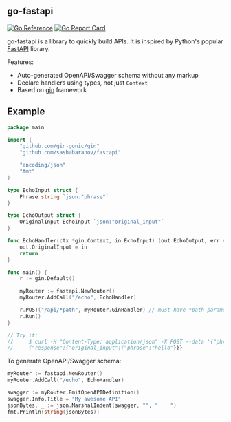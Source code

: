 ## go-fastapi
[![Go Reference](https://pkg.go.dev/badge/github.com/sashabaranov/go-fastapi.svg)](https://pkg.go.dev/github.com/sashabaranov/go-fastapi)
[![Go Report Card](https://goreportcard.com/badge/github.com/sashabaranov/go-gpt3)](https://goreportcard.com/report/github.com/sashabaranov/go-fastapi)


go-fastapi is a library to quickly build APIs. It is inspired by Python's popular [FastAPI](https://github.com/tiangolo/fastapi) library.

Features:
* Auto-generated OpenAPI/Swagger schema without any markup
* Declare handlers using types, not just `Context`
* Based on [gin](https://github.com/gin-gonic/gin) framework

## Example

```go
package main

import (
	"github.com/gin-gonic/gin"
	"github.com/sashabaranov/fastapi"

	"encoding/json"
	"fmt"
)

type EchoInput struct {
	Phrase string `json:"phrase"`
}

type EchoOutput struct {
	OriginalInput EchoInput `json:"original_input"`
}

func EchoHandler(ctx *gin.Context, in EchoInput) (out EchoOutput, err error) {
	out.OriginalInput = in
	return
}

func main() {
	r := gin.Default()

	myRouter := fastapi.NewRouter()
	myRouter.AddCall("/echo", EchoHandler)

	r.POST("/api/*path", myRouter.GinHandler) // must have *path parameter
	r.Run()
}

// Try it:
//     $ curl -H "Content-Type: application/json" -X POST --data '{"phrase": "hello"}' localhost:8080/api/echo
//     {"response":{"original_input":{"phrase":"hello"}}}
```

To generate OpenAPI/Swagger schema:

```go
myRouter := fastapi.NewRouter()
myRouter.AddCall("/echo", EchoHandler)

swagger := myRouter.EmitOpenAPIDefinition()
swagger.Info.Title = "My awesome API"
jsonBytes, _ := json.MarshalIndent(swagger, "", "    ")
fmt.Println(string(jsonBytes))
```
